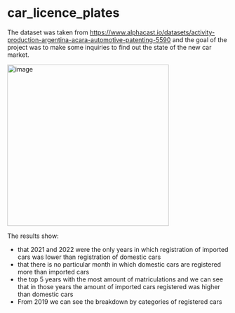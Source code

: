 # car_licence_plates

The dataset was taken from https://www.alphacast.io/datasets/activity-production-argentina-acara-automotive-patenting-5590 and the goal of the project was to make some inquiries to find out the state of the new car market.

<img width="368" alt="image" src="https://github.com/julietacoll/car_licence_plates/assets/81047557/766c98c8-21fa-4e55-8091-67d26457fef1">

The results show:
* that 2021 and 2022 were the only years in which registration of imported cars was lower than registration of domestic cars
* that there is no particular month in which domestic cars are registered more than imported cars
* the top 5 years with the most amount of matriculations and we can see that in those years the amount of imported cars registered was higher than domestic cars
* From 2019 we can see the breakdown by categories of registered cars 


